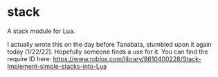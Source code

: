 # stack
A stack module for Lua.

I actually wrote this on the day before Tanabata, stumbled upon it again today (1/22/22). Hopefully someone finds a use for it.
You can find the require ID here: https://www.roblox.com/library/8610400228/Stack-Implement-simple-stacks-into-Lua
